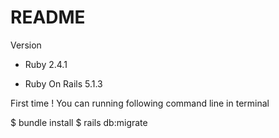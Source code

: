 # README


Version

* Ruby 2.4.1

* Ruby On Rails 5.1.3


First time ! You can running following command line in terminal

$ bundle install
$ rails db:migrate




